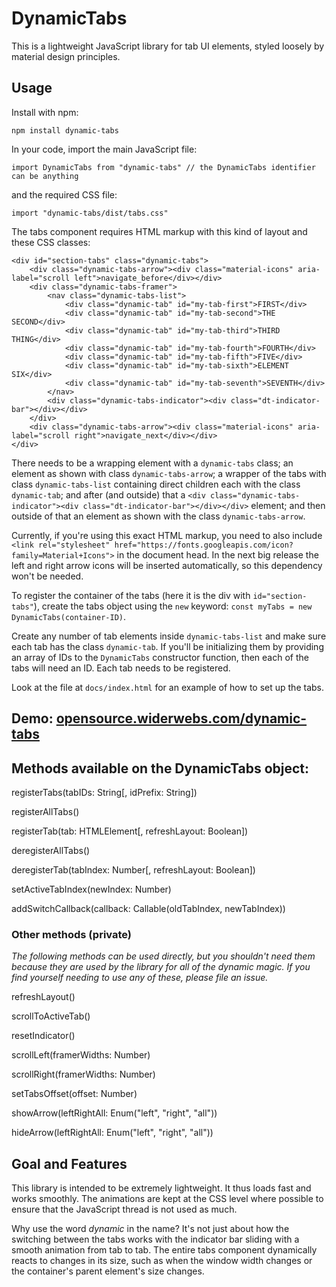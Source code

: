 # DynamicTabs
This is a lightweight JavaScript library for tab UI elements, styled loosely by material design principles.

## Usage

Install with npm:
```
npm install dynamic-tabs
```

In your code, import the main JavaScript file:
```
import DynamicTabs from "dynamic-tabs" // the DynamicTabs identifier can be anything
```
and the required CSS file:
```
import "dynamic-tabs/dist/tabs.css"
```

The tabs component requires HTML markup with this kind of layout and these CSS classes:
```
<div id="section-tabs" class="dynamic-tabs">
    <div class="dynamic-tabs-arrow"><div class="material-icons" aria-label="scroll left">navigate_before</div></div>
    <div class="dynamic-tabs-framer">
        <nav class="dynamic-tabs-list">
            <div class="dynamic-tab" id="my-tab-first">FIRST</div>
            <div class="dynamic-tab" id="my-tab-second">THE SECOND</div>
            <div class="dynamic-tab" id="my-tab-third">THIRD THING</div>
            <div class="dynamic-tab" id="my-tab-fourth">FOURTH</div>
            <div class="dynamic-tab" id="my-tab-fifth">FIVE</div>
            <div class="dynamic-tab" id="my-tab-sixth">ELEMENT SIX</div>
            <div class="dynamic-tab" id="my-tab-seventh">SEVENTH</div>
        </nav>
        <div class="dynamic-tabs-indicator"><div class="dt-indicator-bar"></div></div>
    </div>
    <div class="dynamic-tabs-arrow"><div class="material-icons" aria-label="scroll right">navigate_next</div></div>
</div>
```
There needs to be a wrapping element with a `dynamic-tabs` class; an element as shown with class `dynamic-tabs-arrow`; a wrapper of the tabs with class `dynamic-tabs-list` containing direct children each with the class `dynamic-tab`; and after (and outside) that a `<div class="dynamic-tabs-indicator"><div class="dt-indicator-bar"></div></div>` element; and then outside of that an element as shown with the class `dynamic-tabs-arrow`.

Currently, if you're using this exact HTML markup, you need to also include `<link rel="stylesheet" href="https://fonts.googleapis.com/icon?family=Material+Icons">` in the document head.
In the next big release the left and right arrow icons will be inserted automatically, so this dependency won't be needed.

To register the container of the tabs (here it is the div with `id="section-tabs"`), create the tabs object using the `new` keyword: `const myTabs = new DynamicTabs(container-ID)`.

Create any number of tab elements inside `dynamic-tabs-list` and make sure each tab has the class `dynamic-tab`. If you'll be initializing them by providing an array of IDs to the `DynamicTabs` constructor function, then each of the tabs will need an ID. Each tab needs to be registered.

Look at the file at `docs/index.html` for an example of how to set up the tabs.

## Demo: [opensource.widerwebs.com/dynamic-tabs](https://opensource.widerwebs.com/dynamic-tabs/)

## Methods available on the DynamicTabs object:

registerTabs(tabIDs: String[, idPrefix: String])

registerAllTabs()

registerTab(tab: HTMLElement[, refreshLayout: Boolean])

deregisterAllTabs()

deregisterTab(tabIndex: Number[, refreshLayout: Boolean])

setActiveTabIndex(newIndex: Number)

addSwitchCallback(callback: Callable(oldTabIndex, newTabIndex))

### Other methods (private)

*The following methods can be used directly, but you shouldn't need them because they are used by the library for all of the
dynamic magic. If you find yourself needing to use any of these, please file an issue.*

refreshLayout()

scrollToActiveTab()

resetIndicator()

scrollLeft(framerWidths: Number)

scrollRight(framerWidths: Number)

setTabsOffset(offset: Number)

showArrow(leftRightAll: Enum("left", "right", "all"))

hideArrow(leftRightAll: Enum("left", "right", "all"))

## Goal and Features

This library is intended to be extremely lightweight. It thus loads fast and works smoothly. The animations are kept at the
CSS level where possible to ensure that the JavaScript thread is not used as much.

Why use the word *dynamic* in the name? It's not just about how the switching between the tabs works with the indicator bar
sliding with a smooth animation from tab to tab. The entire tabs component dynamically reacts to changes in its size, such
as when the window width changes or the container's parent element's size changes.

